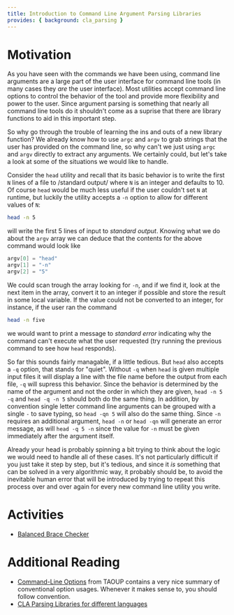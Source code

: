 ```yaml
---
title: Introduction to Command Line Argument Parsing Libraries
provides: { background: cla_parsing }
---
```


# Motivation

As you have seen with the commands we have been using, command line
arguments are a large part of the user interface for command line
tools (in many cases they *are* the user interface). Most utilities
accept command line options to control the behavior of the tool and
provide more flexibility and power to the user.  Since argument
parsing is something that nearly all command line tools do it
shouldn't come as a suprise that there are library functions to aid in
this important step.

So why go through the trouble of learning the ins and outs of a new
library function? We already know how to use `argc` and `argv` to grab
strings that the user has provided on the command line, so why can't
we just using `argc` and `argv` directly to extract any arguments.  We
certainly could, but let's take a look at some of the situations we
would like to handle.

Consider the `head` utility and recall that its basic behavior is to
write the first `N` lines of a file to /standard output/ where `N` is
an integer and defaults to 10. Of course `head` would be much less
useful if the user couldn't set `N` at runtime, but luckily the
utility accepts a `-n` option to allow for different values of `N`:

~~~ bash
head -n 5
~~~~

will write the first 5 lines of input to *standard output*.  Knowing
what we do about the `argv` array we can deduce that the contents for
the above command would look like

~~~ c
argv[0] = "head"
argv[1] = "-n"
argv[2] = "5"
~~~

We could scan trough the array looking for `-n`, and if we find it,
look at the next item in the array, convert it to an integer if
possible and store the result in some local variable.  If the value
could not be converted to an integer, for instance, if the user ran
the command

~~~ bash
head -n five
~~~

we would want to print a message to *standard error* indicating why
the command can't execute what the user requested (try running the
previous command to see how `head` responds).

So far this sounds fairly managable, if a little tedious. But `head`
also accepts a `-q` option, that stands for "quiet".  Without `-q`
when `head` is given multiple input files it will display a line with
the file name before the output from each file, `-q` will supress this
behavior.  Since the behavior is determined by the name of the
argument and not the order in which they are given, `head -n 5 -q` and
`head -q -n 5` should both do the same thing.  In addition, by
convention single letter command line arguments can be grouped with a
single `-` to save typing, so `head -qn 5` will also do the same
thing. Since `-n` requires an additional argument, `head -n` or `head
-qn` will generate an error message, as will `head -q 5 -n` since the
value for `-n` must be given immediately after the argument itself.

Already your head is probably spinning a bit trying to think about the
logic we would need to handle all of these cases. It's not
particularly difficult if you just take it step by step, but it's
tedious, and since it *is* something that can be solved in a very
algorithmic way, it probably should be, to avoid the inevitable human
error that will be introduced by trying to repeat this process over
and over again for every new command line utility you write.

# Activities
- [Balanced Brace Checker](/activities/balanced_cli_options/index.html)

# Additional Reading
- [Command-Line Options](http://catb.org/~esr/writings/taoup/html/ch10s05.html)
from TAOUP contains a very nice summary of conventional option usages.
Whenever it makes sense to, you should follow convention.
- [CLA Parsing Libraries for different languages](/reading/cla_language_resources/index.html)
